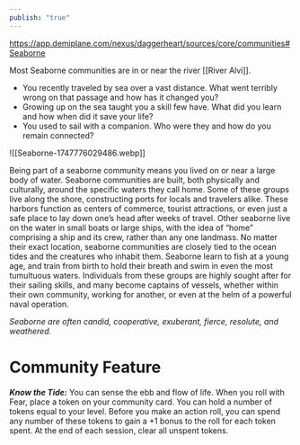 ```yaml
---
publish: "true"
---
```

https://app.demiplane.com/nexus/daggerheart/sources/core/communities#Seaborne

Most Seaborne communities are in or near the river [[River Alvi]].
- You recently traveled by sea over a vast distance. What went terribly wrong on that passage and how has it changed you?
- Growing up on the sea taught you a skill few have. What did you learn and how when did it save your life?
- You used to sail with a companion. Who were they and how do you remain connected?

![[Seaborne-1747776029486.webp]]

Being part of a seaborne community means you lived on or near a large body of water. Seaborne communities are built, both physically and culturally, around the specific waters they call home. Some of these groups live along the shore, constructing ports for locals and travelers alike. These harbors function as centers of commerce, tourist attractions, or even just a safe place to lay down one’s head after weeks of travel. Other seaborne live on the water in small boats or large ships, with the idea of “home” comprising a ship and its crew, rather than any one landmass. No matter their exact location, seaborne communities are closely tied to the ocean tides and the creatures who inhabit them. Seaborne learn to fish at a young age, and train from birth to hold their breath and swim in even the most tumultuous waters. Individuals from these groups are highly sought after for their sailing skills, and many become captains of vessels, whether within their own community, working for another, or even at the helm of a powerful naval operation.

*Seaborne are often candid, cooperative, exuberant, fierce, resolute, and weathered.*

# Community Feature

***Know the Tide:*** You can sense the ebb and flow of life. When you roll with Fear, place a token on your community card. You can hold a number of tokens equal to your level. Before you make an action roll, you can spend any number of these tokens to gain a +1 bonus to the roll for each token spent. At the end of each session, clear all unspent tokens.
